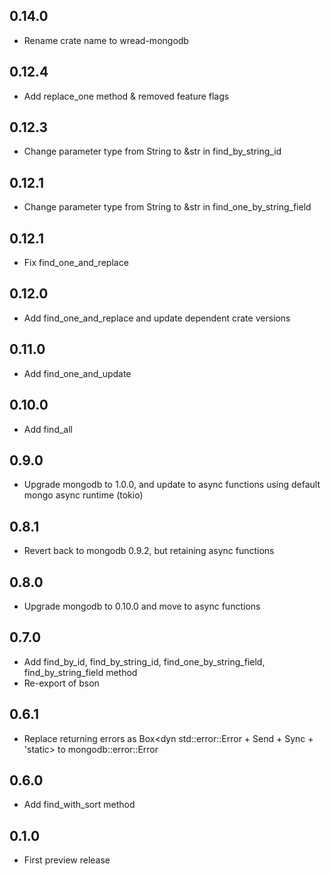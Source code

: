 ## 0.14.0

* Rename crate name to wread-mongodb

## 0.12.4

* Add replace_one method & removed feature flags

## 0.12.3

* Change parameter type from String to &str in find_by_string_id

## 0.12.1

* Change parameter type from String to &str in find_one_by_string_field

## 0.12.1

* Fix find_one_and_replace

## 0.12.0

* Add find_one_and_replace and update dependent crate versions

## 0.11.0

* Add find_one_and_update

## 0.10.0

* Add find_all

## 0.9.0

* Upgrade mongodb to 1.0.0, and update to async functions using default mongo async runtime (tokio)

## 0.8.1

* Revert back to mongodb 0.9.2, but retaining async functions

## 0.8.0

* Upgrade mongodb to 0.10.0 and move to async functions

## 0.7.0

* Add find_by_id, find_by_string_id, find_one_by_string_field, find_by_string_field method
* Re-export of bson

## 0.6.1

* Replace returning errors as Box<dyn std::error::Error + Send + Sync + 'static> to mongodb::error::Error

## 0.6.0

* Add find_with_sort method

## 0.1.0

* First preview release